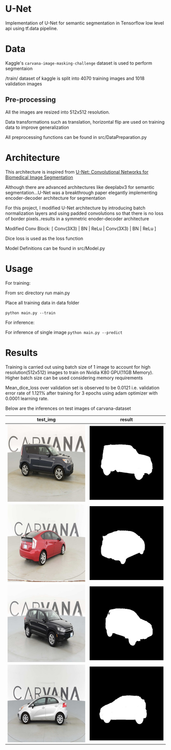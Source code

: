 # U-Net

Implementation of U-Net for semantic segmentation in Tensorflow low level api using tf.data pipeline.

# Data

Kaggle's `carvana-image-masking-challenge` dataset is used to perform segmentaion 

/train/ dataset of kaggle is split into 4070 training images and 1018 validation images

## Pre-processing

All the images are resized into 512x512 resolution.

Data transformations such as translation, horizontal flip are used on training data to improve generalization

All preprocessing functions can be found in src/DataPreparation.py


# Architecture

This architecture is inspired from [U-Net: Convolutional Networks for Biomedical Image Segmentation](https://arxiv.org/abs/1505.04597)

Although there are advanced architectures like deeplabv3 for semantic segmentation...U-Net was a breakthrough paper elegantly implementing encoder-decoder architecture for segmentation

For this project, I modified U-Net architecture by introducing batch normalization layers and using padded convolutions so that there is no loss of border pixels..results in a symmetric enoder-decoder architecture

Modified Conv Block: [ Conv(3X3) | BN | ReLu | Conv(3X3) | BN | ReLu ]

Dice loss is used as the loss function 

Model Definitions can be found in src/Model.py

# Usage

 For training:
 
 From src directory run main.py
 
 Place all training data in data folder
 
`python main.py --train`

 For inference:

 For inference of single image
`python main.py --predict`


# Results

Training is carried out using batch size of 1 image to account for high resolution(512x512) images to train on Nvidia K80 GPU(11GB Memory). Higher batch size can be used considering memory requirements

Mean_dice_loss over validation set is observed to be 0.0121 i.e. validation error rate of 1.121% after training for 3 epochs using adam optimizer with 0.0001 learning rate. 

Below are the inferences on test images of carvana-dataset

|       test_img                                     |      result                                                      |
|--------------------------------------------------- |   -------------------------------------------------------------  |
|![test_img1](results/test_imgs/25d4634d84e0_14.jpg) |    ![test_pred1](results/test_preds/25d4634d84e0_14_result.jpg)  |
|![test_img2](results/test_imgs/f9aa14f7d2d4_11.jpg) |    ![test_pred2](results/test_preds/f9aa14f7d2d4_11_result.jpg)  |
|![test_img3](results/test_imgs/a5b572f6fbc8_15.jpg) |    ![test_pred3](results/test_preds/a5b572f6fbc8_15_result.jpg)  |
|![test_img4](results/test_imgs/cddbd781eb15_05.jpg) |    ![test_pred4](results/test_preds/cddbd781eb15_05_result.jpg)  |

